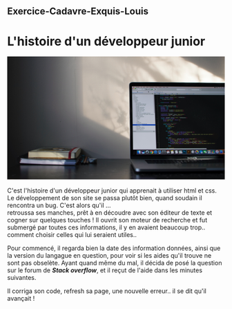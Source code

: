 ## Exercice-Cadavre-Exquis-Louis

# L'histoire d'un développeur junior

![image](emile-perron-xrVDYZRGdw4-unsplash.jpg)

C'est l'histoire d'un développeur junior qui apprenait à utiliser html et css.
Le développement de son site se passa plutôt bien, quand soudain il rencontra un bug.
C'est alors qu'il ...  
retroussa ses manches, prêt à en découdre avec son éditeur de texte et cogner sur quelques touches ! Il ouvrit son moteur de recherche et fut submergé par toutes ces informations, il y en avaient beaucoup trop.. comment choisir celles qui lui seraient utiles..

Pour commencé, il regarda bien la date des information données, ainsi que la version du langague en question, pour voir si les aides qu'il trouve ne sont pas obselète.
Ayant quand même du mal, il décida de posé la question sur le forum de ***Stack overflow***, et il reçut de l'aide dans les minutes suivantes.

Il corriga son code, refresh sa page, une nouvelle erreur.. il se dit qu'il avançait !
